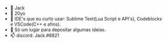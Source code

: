 - 👋 Jack
- 👀 20yo
- 💞️ IDE's que eu curto usar: Sublime Text(Lua Script e API's), Codeblocks e VSCode(C++ e afins).
- 🌱 Só um lugar para depositar algumas ideias.
- 📫 discord: Jack.#6821

<!---
jackzeraaaa/jackzeraaaa is a ✨ special ✨ repository because its `README.md` (this file) appears on your GitHub profile.
You can click the Preview link to take a look at your changes.
--->
